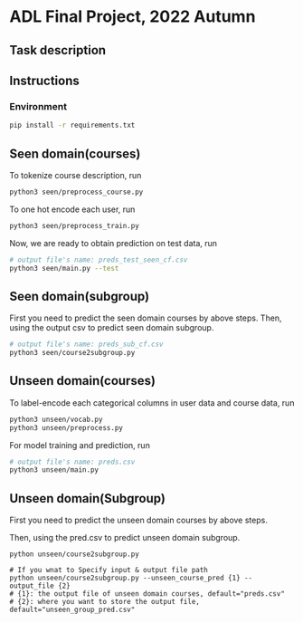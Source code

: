 # ADL Final Project, 2022 Autumn
## Task description

## Instructions
### Environment
```bash
pip install -r requirements.txt
```

## Seen domain(courses)
To tokenize course description, run
```bash
python3 seen/preprocess_course.py
```

To one hot encode each user, run
```bash
python3 seen/preprocess_train.py
```

Now, we are ready to obtain prediction on test data, run
```bash
# output file's name: preds_test_seen_cf.csv
python3 seen/main.py --test
```

## Seen domain(subgroup)
First you need to predict the seen domain courses by above steps.
Then, using the output csv to predict seen domain subgroup.
```bash
# output file's name: preds_sub_cf.csv
python3 seen/course2subgroup.py
```

## Unseen domain(courses)
To label-encode each categorical columns in user data and course data, run
```bash
python3 unseen/vocab.py
python3 unseen/preprocess.py
```
For model training and prediction, run
```bash
# output file's name: preds.csv
python3 unseen/main.py
```
## Unseen domain(Subgroup)
First you need to predict the unseen domain courses by above steps.

Then, using the pred.csv to predict unseen domain subgroup.
```shell
python unseen/course2subgroup.py

# If you wnat to Specify input & output file path
python unseen/course2subgroup.py --unseen_course_pred {1} --output_file {2}
# {1}: the output file of unseen domain courses, default="preds.csv"
# {2}: where you want to store the output file, default="unseen_group_pred.csv"
```
